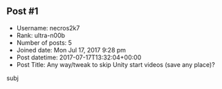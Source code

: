 ## Post #1
- Username: necros2k7
- Rank: ultra-n00b
- Number of posts: 5
- Joined date: Mon Jul 17, 2017 9:28 pm
- Post datetime: 2017-07-17T13:32:04+00:00
- Post Title: Any way/tweak to skip Unity start videos (save any place)?

subj
